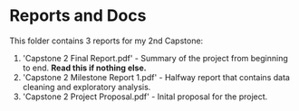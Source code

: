 # Reports and Docs

This folder contains 3 reports for my 2nd Capstone:

1. 'Capstone 2 Final Report.pdf' - Summary of the project from beginning to end. **Read this if nothing else.**
2. 'Capstone 2 Milestone Report 1.pdf' - Halfway report that contains data cleaning and exploratory analysis.
3. 'Capstone 2 Project Proposal.pdf' - Inital proposal for the project.

